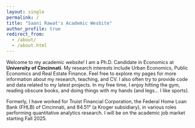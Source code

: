 ```yaml
---
layout: single
permalink: /
title: "Saani Rawat's Academic Wesbite"
author_profile: true
redirect_from: 
  - /about/
  - /about.html
---
```


<!-- ![Saani](/images/saani_rawat.png){: .align-right width="300px"} -->

<!-- <img src="/images/saani_rawat_resize.jpg" alt="Saani" style="float: right; width: 400px; margin-left: 20px;" />  -->

<span style ="font-size:.9em;"> Welcome to my academic website! I am a Ph.D. Candidate in Economics at <strong>University of Cincinnati</strong>. My research interests include Urban Economics, Public Economics and Real Estate Finance. Feel free to explore my pages for more information about my research, teaching, and CV. I also often try to provide code and data related to my latest projects. In my free time, I enjoy hitting the gym, reading obscure books, and doing things with my hands (and legs... I like sports).
</span>   

<!-- Centered image -->
<!-- <div style="text-align: center; margin: 20px 0;">
  <img src="/images/saani_rawat_resize.jpg" alt="Saani" style="max-width: 400px; border-radius: 10px;" />
</div> -->

<span style ="font-size:.9em;"> Formerly, I have worked for Truist Financial Corporation, the Federal Home Loan Bank (FHLB) of Cincinnati, and 84.51° (a Kroger subsidiary), in various roles performing quantitative analytics research. I will be on the academic job market starting Fall 2025.  </span>   

<!-- Image at bottom -->
<!-- <div style="text-align: center; margin-top: 30px;">
  <img src="/images/saani_rawat_resize.jpg" alt="Saani" style="max-width: 400px;" />
</div> -->
